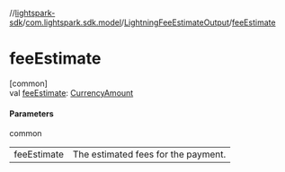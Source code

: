 //[lightspark-sdk](../../../index.md)/[com.lightspark.sdk.model](../index.md)/[LightningFeeEstimateOutput](index.md)/[feeEstimate](fee-estimate.md)

# feeEstimate

[common]\
val [feeEstimate](fee-estimate.md): [CurrencyAmount](../-currency-amount/index.md)

#### Parameters

common

| | |
|---|---|
| feeEstimate | The estimated fees for the payment. |
